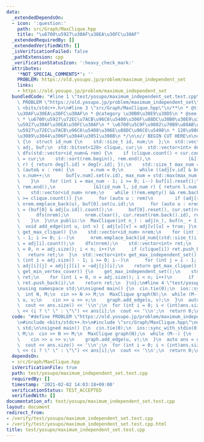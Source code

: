 ```yaml
---
data:
  _extendedDependsOn:
  - icon: ':question:'
    path: src/Graph/MaxClique.hpp
    title: "\u6700\u5927\u30AF\u30EA\u30FC\u30AF"
  _extendedRequiredBy: []
  _extendedVerifiedWith: []
  _isVerificationFailed: false
  _pathExtension: cpp
  _verificationStatusIcon: ':heavy_check_mark:'
  attributes:
    '*NOT_SPECIAL_COMMENTS*': ''
    PROBLEM: https://old.yosupo.jp/problem/maximum_independent_set
    links:
    - https://old.yosupo.jp/problem/maximum_independent_set
  bundledCode: "#line 1 \"test/yosupo/maximum_independent_set.test.cpp\"\n#define\
    \ PROBLEM \"https://old.yosupo.jp/problem/maximum_independent_set\"\n#include\
    \ <bits/stdc++.h>\n#line 3 \"src/Graph/MaxClique.hpp\"\n/**\n * @title \u6700\u5927\
    \u30AF\u30EA\u30FC\u30AF\n * @category \u30B0\u30E9\u30D5\n * @see https://www.jstage.jst.go.jp/article/ipsjjip/25/0/25_667/_pdf\n\
    \ * \u6700\u5927\u72EC\u7ACB\u96C6\u5408\u306F\u88DC\u30B0\u30E9\u30D5\u306E\u6700\
    \u5927\u30AF\u30EA\u30FC\u30AF\n * \u6700\u5C0F\u9802\u70B9\u88AB\u8986\u306F\u6700\
    \u5927\u72EC\u7ACB\u96C6\u5408\u306E\u88DC\u96C6\u5408\n * 120\u9802\u70B9\u3050\
    \u3089\u3044\u306F\u3044\u3051\u308B\n */\n\n// BEGIN CUT HERE\n\nclass MaxClique\
    \ {\n  struct id_num {\n    std::size_t id, num;\n  };\n  std::vector<std::bitset<128>>\
    \ adj, buf;\n  std::bitset<128> clique, cur;\n  std::vector<int> deg;\n  void\
    \ dfs(std::vector<id_num>& rem) {\n    if (clique.count() < cur.count()) clique\
    \ = cur;\n    std::sort(rem.begin(), rem.end(),\n              [&](id_num l, id_num\
    \ r) { return deg[l.id] > deg[r.id]; });\n    std::size_t max_num = 1;\n    for\
    \ (auto& v : rem) {\n      v.num = 0;\n      while ((adj[v.id] & buf[v.num]).any())\
    \ v.num++;\n      buf[v.num].set(v.id), max_num = std::max(max_num, v.num + 1);\n\
    \    }\n    for (int i = max_num - 1; i >= 0; i--) buf[i].reset();\n    std::sort(rem.begin(),\
    \ rem.end(),\n              [&](id_num l, id_num r) { return l.num < r.num; });\n\
    \    std::vector<id_num> nrem;\n    while (!rem.empty() && rem.back().num + cur.count()\
    \ >= clique.count()) {\n      for (auto u : rem)\n        if (adj[rem.back().id][u.id])\
    \ nrem.emplace_back(u), buf[0].set(u.id);\n      for (auto u : nrem) deg[u.id]\
    \ = (buf[0] & adj[u.id]).count();\n      buf[0].reset(), cur.set(rem.back().id);\n\
    \      dfs(nrem);\n      nrem.clear(), cur.reset(rem.back().id), rem.pop_back();\n\
    \    }\n  }\n\n public:\n  MaxClique(int n_) : adj(n_), buf(n_ + 1), deg(n_) {}\n\
    \  void add_edge(int u, int v) { adj[u][v] = adj[v][u] = true; }\n  std::vector<int>\
    \ get_max_clique() {\n    std::vector<id_num> nrem;\n    for (int i = adj.size()\
    \ - 1; i >= 0; i--)\n      nrem.emplace_back(id_num{(std::size_t)i, 0}), deg[i]\
    \ = adj[i].count();\n    dfs(nrem);\n    std::vector<int> ret;\n    for (int i\
    \ = 0, n = adj.size(); i < n; i++)\n      if (clique[i]) ret.push_back(i);\n \
    \   return ret;\n  }\n  std::vector<int> get_max_independent_set() {\n    for\
    \ (int i = adj.size() - 1; i >= 0; i--)\n      for (int j = i - 1; j >= 0; j--)\
    \ adj[i][j] = adj[j][i] = ~adj[j][i];\n    return get_max_clique();\n  }\n  std::vector<int>\
    \ get_min_vertex_cover() {\n    get_max_independent_set();\n    std::vector<int>\
    \ ret;\n    for (int i = 0, n = adj.size(); i < n; i++)\n      if (!clique[i])\
    \ ret.push_back(i);\n    return ret;\n  }\n};\n#line 4 \"test/yosupo/maximum_independent_set.test.cpp\"\
    \nusing namespace std;\n\nsigned main() {\n  cin.tie(0);\n  ios::sync_with_stdio(0);\n\
    \  int N, M;\n  cin >> N >> M;\n  MaxClique graph(N);\n  while (M--) {\n    int\
    \ u, v;\n    cin >> u >> v;\n    graph.add_edge(u, v);\n  }\n  auto ans = graph.get_max_independent_set();\n\
    \  cout << ans.size() << '\\n';\n  for (int i = 0; i < (int)ans.size(); i++) cout\
    \ << (i ? \" \" : \"\") << ans[i];\n  cout << '\\n';\n  return 0;\n}\n"
  code: "#define PROBLEM \"https://old.yosupo.jp/problem/maximum_independent_set\"\
    \n#include <bits/stdc++.h>\n#include \"src/Graph/MaxClique.hpp\"\nusing namespace\
    \ std;\n\nsigned main() {\n  cin.tie(0);\n  ios::sync_with_stdio(0);\n  int N,\
    \ M;\n  cin >> N >> M;\n  MaxClique graph(N);\n  while (M--) {\n    int u, v;\n\
    \    cin >> u >> v;\n    graph.add_edge(u, v);\n  }\n  auto ans = graph.get_max_independent_set();\n\
    \  cout << ans.size() << '\\n';\n  for (int i = 0; i < (int)ans.size(); i++) cout\
    \ << (i ? \" \" : \"\") << ans[i];\n  cout << '\\n';\n  return 0;\n}"
  dependsOn:
  - src/Graph/MaxClique.hpp
  isVerificationFile: true
  path: test/yosupo/maximum_independent_set.test.cpp
  requiredBy: []
  timestamp: '2021-02-02 14:03:18+09:00'
  verificationStatus: TEST_ACCEPTED
  verifiedWith: []
documentation_of: test/yosupo/maximum_independent_set.test.cpp
layout: document
redirect_from:
- /verify/test/yosupo/maximum_independent_set.test.cpp
- /verify/test/yosupo/maximum_independent_set.test.cpp.html
title: test/yosupo/maximum_independent_set.test.cpp
---
```

